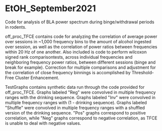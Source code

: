 # EtOH_September2021
Code for analysis of BLA power spectrum during binge/withdrawal periods in rodents.

off_proc_TFCE contains code for analyzing the correlation of average power over sessions in ~1,000 frequency bins to the amount of alcohol ingested over session,
as well as the correlation of power ratios between frequencies within 20 Hz of one another. Also included is code to perform wilcoxon signed rank comparisontests, across individual
frequencies and neighboring frequency power ratios, between different sessions (binge and break for example). Correction for multiple comparisons and adjustment 
for the correlation of close frequency binnings is accomplished by Threshold-Free Cluster Enhancement. 

TestGraphs contains synthetic data run through the code provided for off_proc_TFCE. Graphs labeled "Reg" were convolved in multiple frequency ranges with the drinking sequence.
Graphs labeled "Inv" were convolved in multiple frequency ranges with (1 - drinking sequence). Graphs labeled "Shuffle" were convolved 
in multiple frequency ranges with a shuffled version of the drinking sequence. "Pos" graphs correspond to positive correlation, while "Neg" graphs correspond
to negative correlation, as TFCE is unable to deal with negative values.
